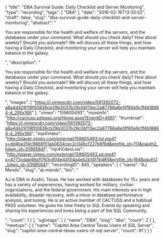 {
  "title": "DBA Survival Guide: Daily Checklist and Server Monitoring",
  "type": "recording",
  "tags": [
    "DBA"
  ],
  "date": "2016-02-16T13:33:02",
  "draft": false,
  "slug": "dba-survival-guide-daily-checklist-and-server-monitoring",
  "abstract": "<p>You are responsible for the health and welfare of the servers, and the databases under your command. What should you check daily? How about weekly? Should you automate? We will discuss all these things, and how having a Daily Checklist, and monitoring your server will help you maintain balance in the galaxy.</p>",
  "description": "<p>You are responsible for the health and welfare of the servers, and the databases under your command. What should you check daily? How about weekly? Should you automate? We will discuss all these things, and how having a Daily Checklist, and monitoring your server will help you maintain balance in the galaxy.</p>",
  "images": [
    "https://i.vimeocdn.com/video/561392072-a8a4d429119f00839cb29b3037b29c0bf13ec2a87766a6e5ff80e9c1f4b18664-d_295x166"
  ],
  "vimeo": "159605493",
  "moreinfo": "http://cactuss.sqlpass.org/Home.aspx?EventID=4561",
  "thumbnail": "https://i.vimeocdn.com/video/561392072-a8a4d429119f00839cb29b3037b29c0bf13ec2a87766a6e5ff80e9c1f4b18664-d_295x166",
  "mp4Video": "http://player.vimeo.com/external/159605493.hd.mp4?s=dd4be2f4c9866f51ab0634cec2c046cf227b6f9d&profile_id=113&oauth2_token_id=20985841",
  "mp4VideoLow": "http://player.vimeo.com/external/159605493.sd.mp4?s=4773cdae48a11763c804e44154a4eb2b1d17b465&profile_id=164&oauth2_token_id=20985841",
  "recordingID": 845,
  "speakers": [
    {
      "name": "AJ Mendo",
      "slug": "aj-mendo",
      "bio": "<p>AJ is DBA in Austin, Texas. He has worked with databases for 15+ years and has a variety of experiences, having worked for military, civilian organizations, and the federal government. His main interests are in high availability, disaster recovery, with a minor in database performance analysis, and tuning. He is an active member of CACTUSS and a habitual PASS volunteer. He gives his time freely to SQL Events by speaking and sharing his experiences and loves being a part of the SQL Community.</p>",
      "count": 1
    }
  ],
  "ugtvtags": [
    {
      "name": "DBA",
      "slug": "dba",
      "count": 2
    }
  ],
  "meetups": [
    {
      "name": "Capitol Area Central Texas Users of SQL Server",
      "slug": "capitol-area-central-texas-users-of-sql-server",
      "count": 81
    }
  ]
}